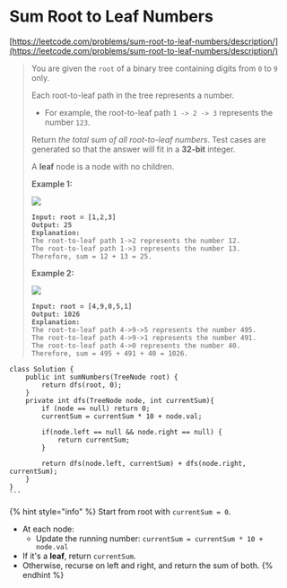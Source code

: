 # Sum Root to Leaf Numbers

[https://leetcode.com/problems/sum-root-to-leaf-numbers/description/](https://leetcode.com/problems/sum-root-to-leaf-numbers/description/)

> You are given the `root` of a binary tree containing digits from `0` to `9` only.
>
> Each root-to-leaf path in the tree represents a number.
>
> * For example, the root-to-leaf path `1 -> 2 -> 3` represents the number `123`.
>
> Return _the total sum of all root-to-leaf numbers_. Test cases are generated so that the answer will fit in a **32-bit** integer.
>
> A **leaf** node is a node with no children.
>
> &#x20;
>
> **Example 1:**
>
> ![](https://assets.leetcode.com/uploads/2021/02/19/num1tree.jpg)
>
> <pre><code><strong>Input: root = [1,2,3]
> </strong><strong>Output: 25
> </strong><strong>Explanation:
> </strong>The root-to-leaf path 1->2 represents the number 12.
> The root-to-leaf path 1->3 represents the number 13.
> Therefore, sum = 12 + 13 = 25.
> </code></pre>
>
> **Example 2:**
>
> ![](https://assets.leetcode.com/uploads/2021/02/19/num2tree.jpg)
>
> <pre><code><strong>Input: root = [4,9,0,5,1]
> </strong><strong>Output: 1026
> </strong><strong>Explanation:
> </strong>The root-to-leaf path 4->9->5 represents the number 495.
> The root-to-leaf path 4->9->1 represents the number 491.
> The root-to-leaf path 4->0 represents the number 40.
> Therefore, sum = 495 + 491 + 40 = 1026.
> </code></pre>

````
class Solution {
    public int sumNumbers(TreeNode root) {
        return dfs(root, 0);
    }
    private int dfs(TreeNode node, int currentSum){
        if (node == null) return 0;
        currentSum = currentSum * 10 + node.val;
 
        if(node.left == null && node.right == null) {
            return currentSum;
        }

        return dfs(node.left, currentSum) + dfs(node.right, currentSum);
    }
}
```
````

{% hint style="info" %}
Start from root with `currentSum = 0`.

* At each node:
  * Update the running number: `currentSum = currentSum * 10 + node.val`
* If it's a **leaf**, return `currentSum`.
* Otherwise, recurse on left and right, and return the sum of both.
{% endhint %}
